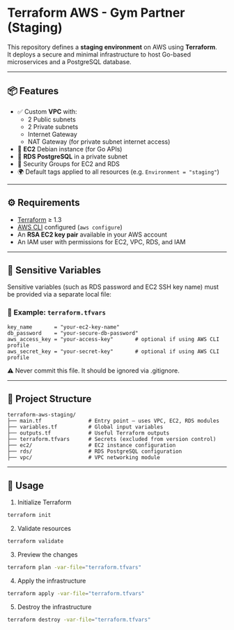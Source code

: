 # Terraform AWS - Gym Partner (Staging)

This repository defines a **staging environment** on AWS using **Terraform**.  
It deploys a secure and minimal infrastructure to host Go-based microservices and a PostgreSQL database.

---

## 📦 Features

- ✅ Custom **VPC** with:
    - 2 Public subnets
    - 2 Private subnets
    - Internet Gateway
    - NAT Gateway (for private subnet internet access)
- 🐧 **EC2** Debian instance (for Go APIs)
- 🐘 **RDS PostgreSQL** in a private subnet
- 🔐 Security Groups for EC2 and RDS
- 🌍 Default tags applied to all resources (e.g. `Environment = "staging"`)

---

## ⚙️ Requirements

- [Terraform](https://developer.hashicorp.com/terraform/downloads) ≥ 1.3
- [AWS CLI](https://docs.aws.amazon.com/cli/latest/userguide/install-cliv2.html) configured (`aws configure`)
- An **RSA EC2 key pair** available in your AWS account
- An IAM user with permissions for EC2, VPC, RDS, and IAM

---

## 🔐 Sensitive Variables

Sensitive variables (such as RDS password and EC2 SSH key name) must be provided via a separate local file:

### 🔑 Example: `terraform.tfvars`
```hcl
key_name       = "your-ec2-key-name"
db_password    = "your-secure-db-password"
aws_access_key = "your-access-key"       # optional if using AWS CLI profile
aws_secret_key = "your-secret-key"       # optional if using AWS CLI profile
```
⚠️ Never commit this file. It should be ignored via .gitignore.

---

## 📂 Project Structure

```
terraform-aws-staging/
├── main.tf               # Entry point – uses VPC, EC2, RDS modules
├── variables.tf          # Global input variables
├── outputs.tf            # Useful Terraform outputs
├── terraform.tfvars      # Secrets (excluded from version control)
├── ec2/                  # EC2 instance configuration
├── rds/                  # RDS PostgreSQL configuration
├── vpc/                  # VPC networking module
```

---

## 🚀 Usage

1. Initialize Terraform

```bash
terraform init
```

2. Validate resources

```bash
terraform validate
```

3. Preview the changes

```bash
terraform plan -var-file="terraform.tfvars"
```

4. Apply the infrastructure

```bash
terraform apply -var-file="terraform.tfvars"
```

5. Destroy the infrastructure

```bash
terraform destroy -var-file="terraform.tfvars"
```
